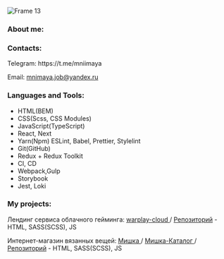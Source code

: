 
![Frame 13](https://user-images.githubusercontent.com/93405011/230590011-d7d4cc6c-502e-4910-beba-809f309ca766.png)
<h3 align="left">About me:</h3>
<h3 align="left">Contacts:</h3>
<p align="left">
  Telegram: https://t.me/mniimaya
</p>
<p align="left">
  Email: <a href="mailto:mnimaya.job@yandex.ru">mnimaya.job@yandex.ru</a>
</p>
<h3 align="left">Languages and Tools:</h3>

- HTML(BEM)
- CSS(Scss, CSS Modules)
- JavaScript(TypeScript)
- React, Next 
- Yarn(Npm) ESLint, Babel, Prettier, Stylelint
- Git(GitHub)
- Redux + Redux Toolkit
- CI, CD
- Webpack,Gulp
- Storybook
- Jest, Loki


<h3 align="left">My projects:</h3>
<p>Лендинг сервиса облачного гейминга: <a href="https://mniimaya.github.io/warplay-cloud/"> warplay-cloud </a> / <a href="https://github.com/Mniimaya/warplay-cloud">Репозиторий</a> - HTML, SASS(SCSS), JS<br>
<p>
<p>Интернет-магазин вязанных вещей: <a href="https://mniimaya.github.io/mishka/"> Мишка </a> / <a href="https://mniimaya.github.io/mishka/catalog.html"> Мишка-Каталог </a> / <a href="https://github.com/Mniimaya/mishka">Репозиторий</a> - HTML, SASS(SCSS), JS</br>
<p>
